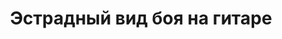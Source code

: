 ---
layout: about-guitars
typePost: vidi-boya
section: /about-guitars
title: Эстрадный вид боя на гитаре
longtitle: Эстрадный вид боя на гитаре
banner: /assets/images/uploads/estradniy.jpeg
breadcrumbs:
  - name: О гитарах
    url: /about-guitars/
  - name: Виды боя
    url: /about-guitars/vidi-boya/
breadcrumbCurrent: true
content: >+
  Для удобства условно обозначим следующие символы:

    * **V** - удар по струнам сверху вниз
    * **^** - удар по стругам снизу вверх
    * **:** - пауза
    * **X** - удар-глушение всех струн

  Этот вид боя широко используется  начиная с рока 70-Х годов и до сегодняшнего дня. Вы его можете слышать в большом количестве песен отечественной и зарубежной музыке. Им можно овладеть самостоятельно или в процессе занятия. 
youtube: pUhML1PimB0
seo:
  description: Этот вид боя широко используется  начиная с рока 70-Х годов и до сегодняшнего дня. Вы его можете слышать в большом количестве песен отечественной и зарубежной музыке. Им можно овладеть самостоятельно или в процессе занятия.
  h1: Эстрадный вид боя на гитаре
  keywords: 'Эстрадный вид боя на гитаре, Эстрадный бой на гитаре'
  title: Эстрадный вид боя на гитаре | ArtMusicPro
---
